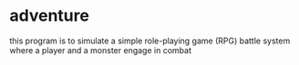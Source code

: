 # adventure
this program is to simulate a simple role-playing game (RPG) battle system where a player and a monster engage in       combat